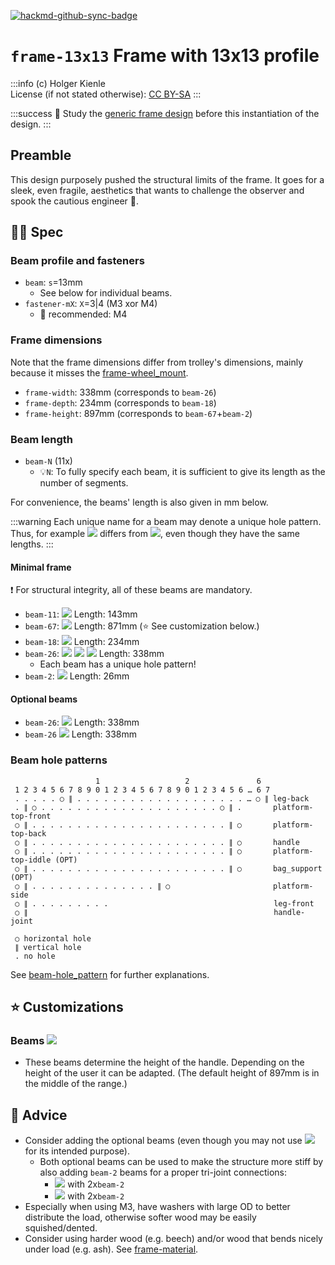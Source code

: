 [![hackmd-github-sync-badge](https://hackmd.io/DLwY7t2YQ-CTaPpc2NuazA/badge)](https://hackmd.io/DLwY7t2YQ-CTaPpc2NuazA)
# `frame-13x13` Frame with 13x13 profile
:::info
(c) Holger Kienle  
License (if not stated otherwise): [CC BY-SA](https://creativecommons.org/licenses/by-sa/4.0/)
:::

:::success
:book: Study the [generic frame design](/@kienle/frame-design) before this instantiation of the design.
:::

## Preamble
This design purposely pushed the structural limits of the frame. It goes for a sleek, even fragile, aesthetics that wants to challenge the observer and spook the cautious engineer :ghost:.

## :judge: Spec

### Beam profile and fasteners
- `beam`: `s`=13mm
    - See below for individual beams.
- `fastener-mX`: `X`=3|4 (M3 xor M4)
    - :owl: recommended: M4

### Frame dimensions

Note that the frame dimensions differ from trolley's dimensions, mainly because it misses the [frame-wheel_mount](/@hkienle/frame-wheel_mount/).

- `frame-width`: 338mm (corresponds to `beam-26`)
- `frame-depth`: 234mm (corresponds to `beam-18`)
- `frame-height`: 897mm (corresponds to `beam-67`+`beam-2`)

### Beam length
- `beam-N` (11x)
    - :bulb:`N`: To fully specify each beam, it is sufficient to give its length as the number of segments.

For convenience, the beams' length is also given in mm below.

:::warning
Each unique name for a beam may denote a unique hole pattern. Thus, for example ![](https://img.shields.io/badge/1x-handle-light.svg) differs from ![](https://img.shields.io/badge/1x-bag__support-lightblue.svg), even though they have the same lengths.
:::

#### Minimal frame

:exclamation: For structural integrity, all of these beams are mandatory.

- `beam-11`: ![](https://img.shields.io/badge/2x-leg--front-light.svg) Length: 143mm
- `beam-67`: ![](https://img.shields.io/badge/2x-leg--back-light.svg) Length: 871mm (:star: See customization below.)
- `beam-18`: ![](https://img.shields.io/badge/2x-platform--side-light.svg) Length: 234mm
- `beam-26`: ![](https://img.shields.io/badge/1x-platform--top--back-light.svg) ![](https://img.shields.io/badge/1x-platform--top--front-light.svg) ![](https://img.shields.io/badge/1x-handle-light.svg) Length: 338mm
    - Each beam has a unique hole pattern!
- `beam-2`: ![](https://img.shields.io/badge/2x-handle--joint-light.svg) Length: 26mm

#### Optional beams
- `beam-26`: ![](https://img.shields.io/badge/1x-platform--top--middle-lightblue.svg) Length: 338mm
- `beam-26` ![](https://img.shields.io/badge/1x-bag__support-lightblue.svg) Length: 338mm

### Beam hole patterns
```
                   1                   2               6
 1 2 3 4 5 6 7 8 9 0 1 2 3 4 5 6 7 8 9 0 1 2 3 4 5 6 … 6 7
 . . . . . ○ ∥ . . . . . . . . . . . . . . . . . . . … ○ ∥ leg-back
 . ∥ ○ . . . . . . . . . . . . . . . . . . . . ○ ∥ .       platform-top-front
 ○ ∥ . . . . . . . . . . . . . . . . . . . . . . ∥ ○       platform-top-back
 ○ ∥ . . . . . . . . . . . . . . . . . . . . . . ∥ ○       handle
 ○ ∥ . . . . . . . . . . . . . . . . . . . . . . ∥ ○       platform-top-iddle (OPT)
 ○ ∥ . . . . . . . . . . . . . . . . . . . . . . ∥ ○       bag_support (OPT)
 ○ ∥ . . . . . . . . . . . . . . ∥ ○                       platform-side
 ○ ∥ . . . . . . . . .                                     leg-front
 ○ ∥                                                       handle-joint

 ○ horizontal hole
 ∥ vertical hole
 . no hole
```
See [beam-hole_pattern](/@hkienle/beam-hole_pattern) for further explanations.

## :star: Customizations

### Beams ![](https://img.shields.io/badge/2x-leg--back-light.svg)
- These beams determine the height of the handle. Depending on the height of the user it can be adapted. (The default height of 897mm is in the middle of the range.)

## :owl: Advice
- Consider adding the optional beams (even though you may not use ![](https://img.shields.io/badge/1x-bag__support-lightblue.svg) for its intended purpose).
    - Both optional beams can be used to make the structure more stiff by also adding `beam-2` beams for a proper tri-joint connections:
        - ![](https://img.shields.io/badge/1x-bag__support-lightblue.svg) with 2x`beam-2`
        - ![](https://img.shields.io/badge/1x-platform--top--middle-lightblue.svg) with 2x`beam-2`
- Especially when using M3, have washers with large OD to better distribute the load, otherwise softer wood may be easily squished/dented.
- Consider using harder wood (e.g. beech) and/or wood that bends nicely under load (e.g. ash). See [frame-material](/@hkienle/frame-material).
